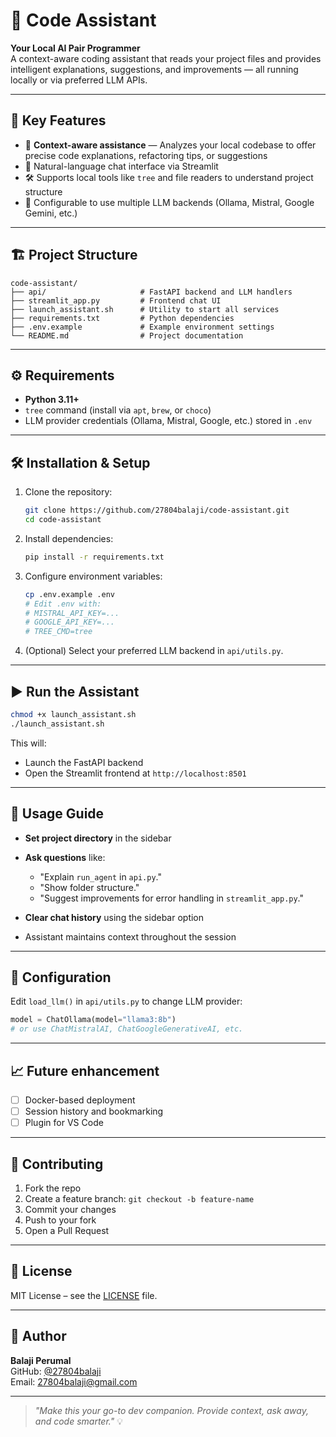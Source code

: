
# 🎯 Code Assistant

**Your Local AI Pair Programmer**  
A context-aware coding assistant that reads your project files and provides intelligent explanations, suggestions, and improvements — all running locally or via preferred LLM APIs.

---

## 🚀 Key Features

- 📂 **Context-aware assistance** — Analyzes your local codebase to offer precise code explanations, refactoring tips, or suggestions  
- 💬 Natural-language chat interface via Streamlit  
- 🛠 Supports local tools like `tree` and file readers to understand project structure  
- 🔄 Configurable to use multiple LLM backends (Ollama, Mistral, Google Gemini, etc.)

---

## 🏗️ Project Structure

```
code-assistant/
├── api/                     # FastAPI backend and LLM handlers
├── streamlit_app.py         # Frontend chat UI
├── launch_assistant.sh      # Utility to start all services
├── requirements.txt         # Python dependencies
├── .env.example             # Example environment settings
└── README.md                # Project documentation
```

---

## ⚙️ Requirements

- **Python 3.11+**  
- `tree` command (install via `apt`, `brew`, or `choco`)  
- LLM provider credentials (Ollama, Mistral, Google, etc.) stored in `.env`

---

## 🛠️ Installation & Setup

1. Clone the repository:
    ```bash
    git clone https://github.com/27804balaji/code-assistant.git
    cd code-assistant
    ```

2. Install dependencies:
    ```bash
    pip install -r requirements.txt
    ```

3. Configure environment variables:
    ```bash
    cp .env.example .env
    # Edit .env with:
    # MISTRAL_API_KEY=...
    # GOOGLE_API_KEY=...
    # TREE_CMD=tree
    ```

4. (Optional) Select your preferred LLM backend in `api/utils.py`.

---

## ▶️ Run the Assistant

```bash
chmod +x launch_assistant.sh
./launch_assistant.sh
```

This will:

- Launch the FastAPI backend
- Open the Streamlit frontend at `http://localhost:8501`

---

## 🧩 Usage Guide

- **Set project directory** in the sidebar  
- **Ask questions** like:
  - "Explain `run_agent` in `api.py`."
  - "Show folder structure."
  - "Suggest improvements for error handling in `streamlit_app.py`."

- **Clear chat history** using the sidebar option  
- Assistant maintains context throughout the session

---

## 📌 Configuration

Edit `load_llm()` in `api/utils.py` to change LLM provider:
```python
model = ChatOllama(model="llama3:8b")
# or use ChatMistralAI, ChatGoogleGenerativeAI, etc.
```

---

## 📈 Future enhancement

- [ ] Docker-based deployment
- [ ] Session history and bookmarking
- [ ] Plugin for VS Code

---

## 🤝 Contributing

1. Fork the repo  
2. Create a feature branch: `git checkout -b feature-name`  
3. Commit your changes  
4. Push to your fork  
5. Open a Pull Request

---

## 📄 License

MIT License – see the [LICENSE](LICENSE) file.

---

## 👤 Author

**Balaji Perumal**  
GitHub: [@27804balaji](https://github.com/27804balaji)  
Email: 27804balaji@gmail.com

---

> _"Make this your go-to dev companion. Provide context, ask away, and code smarter."_ 💡
